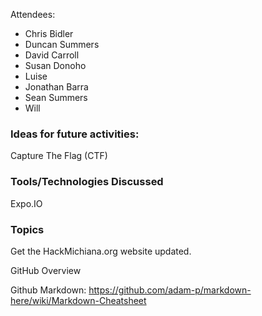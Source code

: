 Attendees:
- Chris Bidler
- Duncan Summers
- David Carroll
- Susan Donoho 
- Luise 
- Jonathan Barra
- Sean Summers
- Will


### Ideas for future activities: 
Capture The Flag (CTF)

### Tools/Technologies Discussed

Expo.IO

### Topics
Get the HackMichiana.org website updated.

GitHub Overview

Github Markdown: https://github.com/adam-p/markdown-here/wiki/Markdown-Cheatsheet